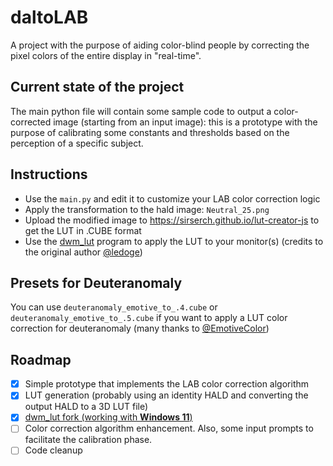# daltoLAB
A project with the purpose of aiding color-blind people by correcting the pixel colors of the entire display in "real-time".
## Current state of the project
The main python file will contain some sample code to output a color-corrected image (starting from an input image): this is a prototype with the purpose of calibrating some constants and thresholds based on the perception of a specific subject.
## Instructions
- Use the `main.py` and edit it to customize your LAB color correction logic
- Apply the transformation to the hald image: `Neutral_25.png`
- Upload the modified image to https://sirserch.github.io/lut-creator-js to get the LUT in .CUBE format
- Use the [dwm_lut](https://github.com/lauralex/dwm_lut) program to apply the LUT to your monitor(s) (credits to the original author [@ledoge](https://github.com/ledoge))

## Presets for Deuteranomaly
You can use `deuteranomaly_emotive_to_.4.cube` or `deuteranomaly_emotive_to_.5.cube` if you want to apply a LUT color correction for deuteranomaly (many thanks to [@EmotiveColor](https://github.com/EmotiveColor))

## Roadmap
- [x] Simple prototype that implements the LAB color correction algorithm
- [x] LUT generation (probably using an identity HALD and converting the output HALD to a 3D LUT file)
- [x] [dwm_lut fork (working with **Windows 11**)](https://github.com/lauralex/dwm_lut)
- [ ] Color correction algorithm enhancement. Also, some input prompts to facilitate the calibration phase.
- [ ] Code cleanup
